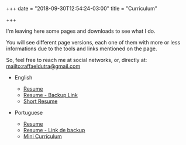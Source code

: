 +++
date = "2018-09-30T12:54:24-03:00"
title = "Curriculum"

+++

I'm leaving here some pages and downloads to see what I do.

You will see different page versions, each one of them with more or less informations due to the tools and links mentioned on the page.

So, feel free to reach me at social networks, or, directly at: <mailto:raffaeldutra@gmail.com>

* English
  * [Resume](/resume/rafael-dutra-full-resume.pdf)  
  * [Resume - Backup Link](https://s3-sa-east-1.amazonaws.com/rafaeldutra.me/resume/rafael-dutra-full-resume-pt-br.pdf)  
  * [Short Resume](/cv/mini)  

* Portuguese
  * [Resume](/resume/rafael-dutra-full-resume-pt-br.pdf)  
  * [Resume - Link de backup](https://s3-sa-east-1.amazonaws.com/rafaeldutra.me/resume/rafael-dutra-full-resume.pdf)
  * [Mini Currículum](/cv/mini)  
